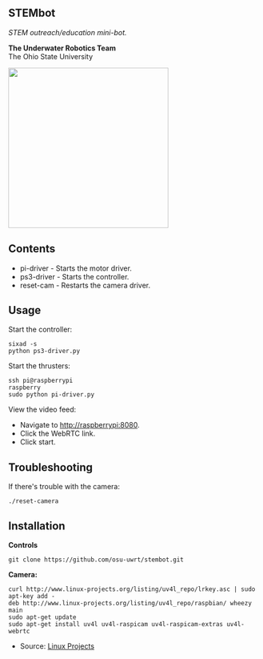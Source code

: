 ## STEMbot
*STEM outreach/education mini-bot.*

**The Underwater Robotics Team**  
The Ohio State University

<img src="http://underwaterrov.org.ohio-state.edu/img/renders/stembot.png" height="320" />

Contents
--------

* pi-driver - Starts the motor driver.
* ps3-driver - Starts the controller.
* reset-cam - Restarts the camera driver.

Usage
-----

Start the controller:

    sixad -s
    python ps3-driver.py

Start the thrusters:

    ssh pi@raspberrypi
    raspberry
    sudo python pi-driver.py
    
View the video feed:
* Navigate to [http://raspberrypi:8080](http://raspberrypi:8080).
* Click the WebRTC link.
* Click start.

Troubleshooting
---------------

If there's trouble with the camera:

    ./reset-camera

Installation
------------

**Controls**

    git clone https://github.com/osu-uwrt/stembot.git

**Camera:**

    curl http://www.linux-projects.org/listing/uv4l_repo/lrkey.asc | sudo apt-key add -
    deb http://www.linux-projects.org/listing/uv4l_repo/raspbian/ wheezy main
    sudo apt-get update
    sudo apt-get install uv4l uv4l-raspicam uv4l-raspicam-extras uv4l-webrtc

* Source: [Linux Projects](http://www.linux-projects.org/modules/sections/index.php?op=viewarticle&artid=14)
